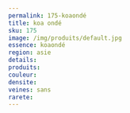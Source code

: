 ```yaml
---
permalink: 175-koaondé
title: koa ondé
sku: 175
image: /img/produits/default.jpg
essence: koaondé
region: asie
details: 
produits: 
couleur: 
densite: 
veines: sans
rarete: 
---
```

